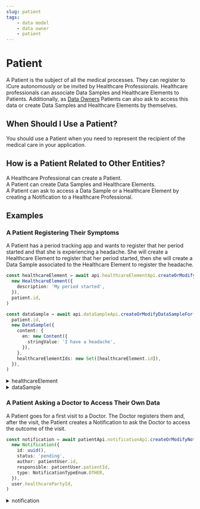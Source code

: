 ```yaml
---
slug: patient
tags:
    - data model
    - data owner
    - patient
---
```

# Patient

A Patient is the subject of all the medical processes. They can register to iCure autonomously or be invited by Healthcare Professionals.
Healthcare professionals can associate Data Samples and Healthcare Elements to Patients.
Additionally, as [Data Owners](/sdks/glossary#data-owner) Patients can also ask to access this data or create
Data Samples and Healthcare Elements by themselves.

## When Should I Use a Patient?

You should use a Patient when you need to represent the recipient of the medical care in your application.

## How is a Patient Related to Other Entities?

A Healthcare Professional can create a Patient.  
A Patient can create Data Samples and Healthcare Elements.  
A Patient can ask to access a Data Sample or a Healthcare Element by creating a Notification to a Healthcare Professional.  

## Examples

### A Patient Registering Their Symptoms

A Patient has a period tracking app and wants to register that her period started and that she is experiencing a headache.
She will create a Healthcare Element to register that her period started, then she will create a Data Sample associated to the Healthcare Element to register the headache.

<!-- file://code-samples/explanation/patient-creates-data-sample/index.mts snippet:patient can create DS and HE-->
```typescript
const healthcareElement = await api.healthcareElementApi.createOrModifyHealthcareElement(
  new HealthcareElement({
    description: 'My period started',
  }),
  patient.id,
)

const dataSample = await api.dataSampleApi.createOrModifyDataSampleFor(
  patient.id,
  new DataSample({
    content: {
      en: new Content({
        stringValue: 'I have a headache',
      }),
    },
    healthcareElementIds: new Set([healthcareElement.id]),
  }),
)
```
<!-- output://code-samples/explanation/patient-creates-data-sample/healthcareElement.txt -->
<details>
<summary>healthcareElement</summary>

```json
{
  "id": "68f5c324-c37a-46a2-952c-35488f7c7bef",
  "rev": "1-e24cfda23e437c95495feb708b41db96",
  "created": 1688375638866,
  "modified": 1688375638866,
  "author": "14e2a82b-f7a9-44d9-b135-fdf7575f884f",
  "responsible": "1457ac8d-fb1f-4645-aaad-98f093a6c341",
  "healthcareElementId": "68f5c324-c37a-46a2-952c-35488f7c7bef",
  "valueDate": 20230703111358,
  "openingDate": 20230703111358,
  "description": "My period started",
  "identifiers": [],
  "codes": {},
  "labels": {},
  "systemMetaData": {
    "secretForeignKeys": [
      "41b78e71-f3fe-4a00-8540-ab2e845144dc"
    ],
    "cryptedForeignKeys": {
      "1457ac8d-fb1f-4645-aaad-98f093a6c341": {}
    },
    "delegations": {
      "1457ac8d-fb1f-4645-aaad-98f093a6c341": {}
    },
    "encryptionKeys": {
      "1457ac8d-fb1f-4645-aaad-98f093a6c341": {}
    },
    "encryptedSelf": "fGl5MMi4boiwHgBJICXbu3fFOXI1TzT2Bj2/roSv4TkTIXzjBySigC98ZQpqg8jh"
  }
}
```
</details>

<!-- output://code-samples/explanation/patient-creates-data-sample/dataSample.txt -->
<details>
<summary>dataSample</summary>

```json
{
  "id": "1319bd7c-9610-4951-9606-69fcb3354820",
  "qualifiedLinks": {},
  "batchId": "c654b7cc-cbbd-4fa3-9276-f468517d11d7",
  "index": 0,
  "valueDate": 20230703111358,
  "openingDate": 20230703111358,
  "created": 1688375638916,
  "modified": 1688375638916,
  "author": "14e2a82b-f7a9-44d9-b135-fdf7575f884f",
  "responsible": "1457ac8d-fb1f-4645-aaad-98f093a6c341",
  "identifiers": [],
  "healthcareElementIds": {},
  "canvasesIds": {},
  "content": {
    "en": {
      "stringValue": "I have a headache",
      "compoundValue": [],
      "ratio": [],
      "range": []
    }
  },
  "codes": {},
  "labels": {},
  "systemMetaData": {
    "encryptedSelf": "LvH2vlxmWy64ik8f0KaNzkHzIXUGNIXvICqKvVX259MPMalqjO1k/PSYUz1ueLKS7qnjzFuuLkhhWKP2W6YNQprmvVgUy7RGfTGjqp/a2mywvQxn4R/xgmlVTGjDlMsDPlcVsuEshPUyNfY69X2SWw==",
    "secretForeignKeys": [
      "41b78e71-f3fe-4a00-8540-ab2e845144dc"
    ],
    "cryptedForeignKeys": {
      "1457ac8d-fb1f-4645-aaad-98f093a6c341": {}
    },
    "delegations": {
      "1457ac8d-fb1f-4645-aaad-98f093a6c341": {}
    },
    "encryptionKeys": {
      "1457ac8d-fb1f-4645-aaad-98f093a6c341": {}
    },
    "publicKeysForOaepWithSha256": {}
  }
}
```
</details>

### A Patient Asking a Doctor to Access Their Own Data

A Patient goes for a first visit to a Doctor. The Doctor registers them and, after the visit, the Patient creates a 
Notification to ask the Doctor to access the outcome of the visit.

<!-- file://code-samples/explanation/doctor-shares-data-with-patient/index.mts snippet:patient sends notification-->
```typescript
const notification = await patientApi.notificationApi.createOrModifyNotification(
  new Notification({
    id: uuid(),
    status: 'pending',
    author: patientUser.id,
    responsible: patientUser.patientId,
    type: NotificationTypeEnum.OTHER,
  }),
  user.healthcarePartyId,
)
```
<!-- output://code-samples/explanation/doctor-shares-data-with-patient/notification.txt -->
<details>
<summary>notification</summary>

```json
{
  "id": "a1c28ece-f624-4c7a-b919-e12f04428141",
  "rev": "1-d95edad32e9656c326a946998d31625f",
  "created": 1688375638146,
  "modified": 1688375638146,
  "author": "14e2a82b-f7a9-44d9-b135-fdf7575f884f",
  "responsible": "1457ac8d-fb1f-4645-aaad-98f093a6c341",
  "status": "pending",
  "identifiers": [],
  "properties": [],
  "type": "OTHER",
  "systemMetaData": {
    "secretForeignKeys": [],
    "cryptedForeignKeys": {},
    "delegations": {
      "1457ac8d-fb1f-4645-aaad-98f093a6c341": {},
      "e2b6e873-035b-4964-885b-5a90e99c43b4": {}
    },
    "encryptionKeys": {
      "1457ac8d-fb1f-4645-aaad-98f093a6c341": {},
      "e2b6e873-035b-4964-885b-5a90e99c43b4": {}
    },
    "encryptedSelf": "J7pAlo17oR6DUmc3arKprHpErTAQj7383qsGPpd9Y50="
  }
}
```
</details>
